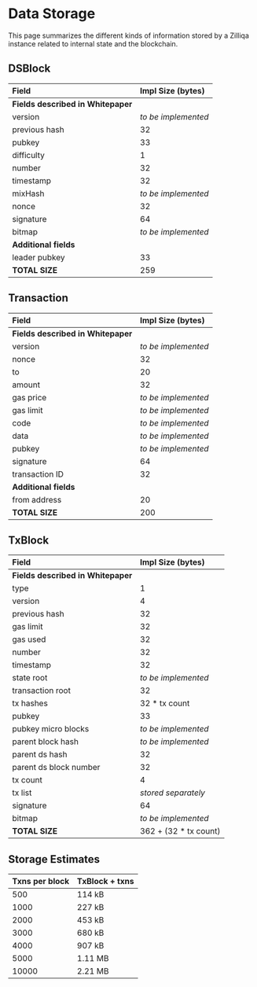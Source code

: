 # Data Storage

This page summarizes the different kinds of information stored by a Zilliqa instance related to internal state and the blockchain.

## DSBlock

| Field                  | Impl Size (bytes)     |
|:-----------------------|:----------------------|
| **Fields described in Whitepaper** |<br/>      |
| version                | _to be implemented_   |
| previous hash          | 32                    |
| pubkey                 | 33                    |
| difficulty             |  1                    |
| number                 | 32                    |
| timestamp              | 32                    |
| mixHash                | _to be implemented_   |
| nonce                  | 32                    |
| signature              | 64                    |
| bitmap                 | _to be implemented_   |
| **Additional fields**  | <br/>                 |
| leader pubkey          | 33                    |
| **TOTAL SIZE**         | 259                   |

## Transaction

| Field                  | Impl Size (bytes)     |
|:-----------------------|:----------------------|
| **Fields described in Whitepaper** |<br/>      |
| version                | _to be implemented_   |
| nonce                  | 32                    |
| to                     | 20                    |
| amount                 | 32                    |
| gas price              | _to be implemented_   |
| gas limit              | _to be implemented_   |
| code                   | _to be implemented_   |
| data                   | _to be implemented_   |
| pubkey                 | _to be implemented_   |
| signature              | 64                    |
| transaction ID         | 32                    |
| **Additional fields**  | <br/>                 |
| from address           | 20                    |
| **TOTAL SIZE**         | 200                   |

## TxBlock

| Field                  | Impl Size (bytes)     |
|:-----------------------|:----------------------|
| **Fields described in Whitepaper** | <br/>     |
| type                   |  1                    |
| version                |  4                    |
| previous hash          | 32                    |
| gas limit              | 32                    |
| gas used               | 32                    |
| number                 | 32                    |
| timestamp              | 32                    |
| state root             | _to be implemented_   |
| transaction root       | 32                    |
| tx hashes              | 32 * tx count         |
| pubkey                 | 33                    |
| pubkey micro blocks    | _to be implemented_   |
| parent block hash      | _to be implemented_   |
| parent ds hash         | 32                    |
| parent ds block number | 32                    |
| tx count               |  4                    |
| tx list                | _stored separately_   |
| signature              | 64                    |
| bitmap                 | _to be implemented_   |
| **TOTAL SIZE**         | 362 + (32 * tx count) |

## Storage Estimates

| Txns per block | TxBlock + txns |
|:---------------|:---------------|
| 500            |  114 kB        |
| 1000           |  227 kB        |
| 2000           |  453 kB        |
| 3000           |  680 kB        |
| 4000           |  907 kB        |
| 5000           | 1.11 MB        |
| 10000          | 2.21 MB        |
